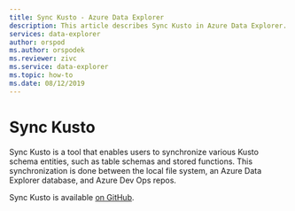 ```yaml
---
title: Sync Kusto - Azure Data Explorer
description: This article describes Sync Kusto in Azure Data Explorer.
services: data-explorer
author: orspod
ms.author: orspodek
ms.reviewer: zivc
ms.service: data-explorer
ms.topic: how-to
ms.date: 08/12/2019
---
```


# Sync Kusto

Sync Kusto is a tool that enables users to synchronize various Kusto schema entities, such as table schemas and stored functions. This synchronization is done between the local file
system, an Azure Data Explorer database, and Azure Dev Ops repos.

Sync Kusto is available [on GitHub](https://github.com/microsoft/synckusto).